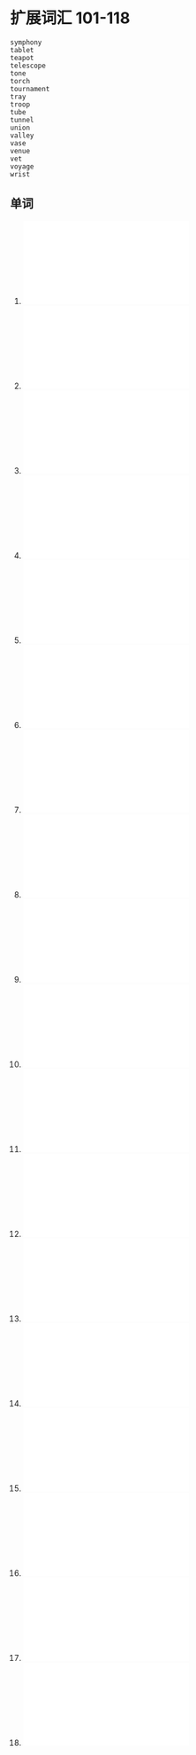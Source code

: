 # 扩展词汇 101-118

	symphony
	tablet
	teapot
	telescope
	tone
	torch
	tournament
	tray
	troop
	tube
	tunnel
	union
	valley
	vase
	venue
	vet
	voyage
	wrist

## 单词

1. ![symphony](../01-word%20library/word%20s.md#symphony)
2. ![tablet](../01-word%20library/word%20t.md#tablet)
3. ![teapot](../01-word%20library/word%20t.md#teapot)
4. ![telescope](../01-word%20library/word%20t.md#telescope)
5. ![tone](../01-word%20library/word%20t.md#tone)
6. ![torch](../01-word%20library/word%20t.md#torch)
7. ![tournament](../01-word%20library/word%20t.md#tournament)
8. ![tray](../01-word%20library/word%20t.md#tray)
9. ![troop](../01-word%20library/word%20t.md#troop)
10. ![tube](../01-word%20library/word%20t.md#tube)
11. ![tunnel](../01-word%20library/word%20t.md#tunnel)
12. ![union](../01-word%20library/word%20u.md#union)
13. ![valley](../01-word%20library/word%20v.md#valley)
14. ![vase](../01-word%20library/word%20v.md#vase)
15. ![venue](../01-word%20library/word%20v.md#venue)
16. ![vet](../01-word%20library/word%20v.md#vet)
17. ![voyage](../01-word%20library/word%20v.md#voyage)
18. ![wrist](../01-word%20library/word%20w.md#wrist)
